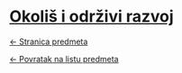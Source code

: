 # [Okoliš i održivi razvoj](https://www.github.com/studosi-fer/OOR)
[<- Stranica predmeta](https://www.fer.unizg.hr/predmet/eor)

[<- Povratak na listu predmeta](https://www.github.com/studosi/FER)